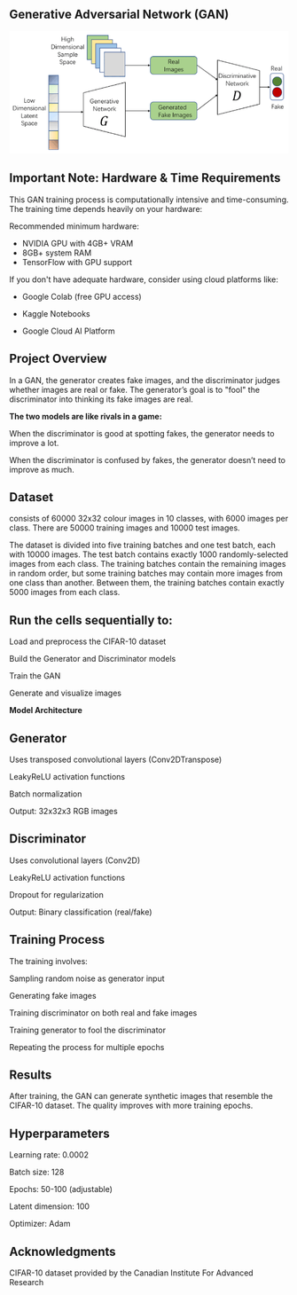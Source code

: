 ## Generative Adversarial Network (GAN)

![alt text](image.png)

## Important Note: Hardware & Time Requirements

This GAN training process is computationally intensive and time-consuming. The training time depends heavily on your hardware:

Recommended minimum hardware:

- NVIDIA GPU with 4GB+ VRAM
- 8GB+ system RAM
- TensorFlow with GPU support

If you don't have adequate hardware, consider using cloud platforms like:

- Google Colab (free GPU access)

- Kaggle Notebooks

- Google Cloud AI Platform

## Project Overview
In a GAN, the generator creates fake images, and the discriminator judges whether images are real or fake. The generator’s goal is to "fool" the discriminator into thinking its fake images are real.

**The two models are like rivals in a game:**

When the discriminator is good at spotting fakes, the generator needs to improve a lot.

When the discriminator is confused by fakes, the generator doesn’t need to improve as much.

## Dataset
consists of 60000 32x32 colour images in 10 classes, with 6000 images per class. There are 50000 training images and 10000 test images.

The dataset is divided into five training batches and one test batch, each with 10000 images. The test batch contains exactly 1000 randomly-selected images from each class. The training batches contain the remaining images in random order, but some training batches may contain more images from one class than another. Between them, the training batches contain exactly 5000 images from each class.

## Run the cells sequentially to:

Load and preprocess the CIFAR-10 dataset

Build the Generator and Discriminator models

Train the GAN

Generate and visualize  images

**Model Architecture**

## Generator

Uses transposed convolutional layers (Conv2DTranspose)

LeakyReLU activation functions

Batch normalization

Output: 32x32x3 RGB images

## Discriminator

Uses convolutional layers (Conv2D)

LeakyReLU activation functions

Dropout for regularization

Output: Binary classification (real/fake)

## Training Process

The training involves:

Sampling random noise as generator input

Generating fake images

Training discriminator on both real and fake images

Training generator to fool the discriminator

Repeating the process for multiple epochs

## Results

After training, the GAN can generate synthetic images that resemble the CIFAR-10 dataset. The quality improves with more training epochs.

## Hyperparameters

Learning rate: 0.0002

Batch size: 128

Epochs: 50-100 (adjustable)

Latent dimension: 100

Optimizer: Adam

## Acknowledgments
CIFAR-10 dataset provided by the Canadian Institute For Advanced Research